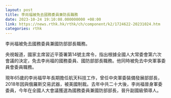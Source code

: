 ```yaml
---
layout: post
title: 李尚福被免去國務委員兼防長職務
date: 2023-10-24 19:10:08.000000000 +08:00
link: https://news.rthk.hk/rthk/ch/component/k2/1724622-20231024.htm
categories: rthk
---
```


李尚福被免去國務委員兼國防部部長職務。

央視報道，國家主席習近平簽署第14號主席令，指出根據全國人大常委會第六次會議的決定，免去李尚福的國務委員、國防部部長職務。他同時被免去中央軍事委員會委員職務。

現年65歲的李尚福早年長期擔任航天科技工作，曾任中央軍委裝備發展部部長，2018年因與俄羅斯交易武器，被美國制裁。去年中共二十大後，李尚福晉身軍委委員，今年在全國人大會議獲選為國務委員兼國防部部長，晉升副國級領導人。
